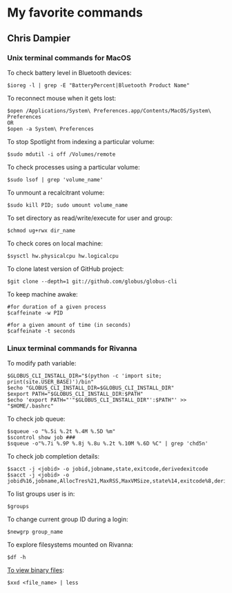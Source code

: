 # My favorite commands

## Chris Dampier

### Unix terminal commands for MacOS

To check battery level in Bluetooth devices:

    $ioreg -l | grep -E "BatteryPercent|Bluetooth Product Name"

To reconnect mouse when it gets lost:

    $open /Applications/System\ Preferences.app/Contents/MacOS/System\ Preferences
    OR
    $open -a System\ Preferences

To stop Spotlight from indexing a particular volume:

    $sudo mdutil -i off /Volumes/remote

To check processes using a particular volume:

    $sudo lsof | grep 'volume_name'

To unmount a recalcitrant volume:

    $sudo kill PID; sudo umount volume_name

To set directory as read/write/execute for user and group:

    $chmod ug+rwx dir_name

To check cores on local machine:

    $sysctl hw.physicalcpu hw.logicalcpu

To clone latest version of GitHub project:

    $git clone --depth=1 git://github.com/globus/globus-cli

To keep machine awake:

    #for duration of a given process
    $caffeinate -w PID

    #for a given amount of time (in seconds)
    $caffeinate -t seconds


### Linux terminal commands for Rivanna

To modify path variable:

    $GLOBUS_CLI_INSTALL_DIR="$(python -c 'import site; print(site.USER_BASE)')/bin"
    $echo "GLOBUS_CLI_INSTALL_DIR=$GLOBUS_CLI_INSTALL_DIR"
    $export PATH="$GLOBUS_CLI_INSTALL_DIR:$PATH"
    $echo 'export PATH="'"$GLOBUS_CLI_INSTALL_DIR"':$PATH"' >> "$HOME/.bashrc"

To check job queue:

    $squeue -o "%.5i %.2t %.4M %.5D %m"
    $scontrol show job ###
    $squeue -o"%.7i %.9P %.8j %.8u %.2t %.10M %.6D %C" | grep 'chd5n'

To check job completion details:

    $sacct -j <jobid> -o jobid,jobname,state,exitcode,derivedexitcode
    $sacct -j <jobid> -o jobid%16,jobname,AllocTres%21,MaxRSS,MaxVMSize,state%14,exitcode%8,derivedexitcode

To list groups user is in:

    $groups

To change current group ID during a login:

    $newgrp group_name

To explore filesystems mounted on Rivanna:

    $df -h

[To view binary files](https://stackoverflow.com/questions/1765311/how-to-view-files-in-binary-from-bash):

    $xxd <file_name> | less

